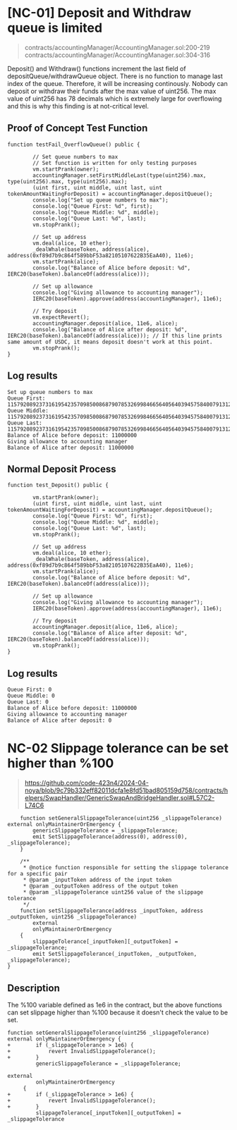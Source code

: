 # [NC-01] Deposit and Withdraw queue is limited

> contracts/accountingManager/AccountingManager.sol:200-219 
> contracts/accountingManager/AccountingManager.sol:304-316


Deposit() and Withdraw() functions increment the last field of depositQueue/withdrawQueue object. There is no function to manage last index of the queue. Therefore, it will be increasing continously. Nobody can deposit or withdraw their funds after the max value of uint256. The max value of uint256 has 78 decimals which is extremely large for overflowing and this is why this finding is at not-critical level.

## Proof of Concept Test Function

```solidity
function testFail_OverflowQueue() public {

        // Set queue numbers to max
        // Set function is written for only testing purposes
        vm.startPrank(owner);
        accountingManager.setFirstMiddleLast(type(uint256).max, type(uint256).max, type(uint256).max);
        (uint first, uint middle, uint last, uint tokenAmountWaitingForDeposit) = accountingManager.depositQueue();
        console.log("Set up queue numbers to max");
        console.log("Queue First: %d", first);
        console.log("Queue Middle: %d", middle);
        console.log("Queue Last: %d", last);
        vm.stopPrank();

        // Set up address
        vm.deal(alice, 10 ether);
        _dealWhale(baseToken, address(alice), address(0xf89d7b9c864f589bbF53a82105107622B35EaA40), 11e6);
        vm.startPrank(alice);
        console.log("Balance of Alice before deposit: %d", IERC20(baseToken).balanceOf(address(alice)));
        
        // Set up allowance
        console.log("Giving allowance to accounting manager");
        IERC20(baseToken).approve(address(accountingManager), 11e6);
        
        // Try deposit
        vm.expectRevert();
        accountingManager.deposit(alice, 11e6, alice);
        console.log("Balance of Alice after deposit: %d", IERC20(baseToken).balanceOf(address(alice))); // If this line prints same amount of USDC, it means deposit doesn't work at this point.
        vm.stopPrank();
}
```

## Log results

```terminal
Set up queue numbers to max
Queue First: 115792089237316195423570985008687907853269984665640564039457584007913129639935
Queue Middle: 115792089237316195423570985008687907853269984665640564039457584007913129639935
Queue Last: 115792089237316195423570985008687907853269984665640564039457584007913129639935
Balance of Alice before deposit: 11000000
Giving allowance to accounting manager
Balance of Alice after deposit: 11000000
```

## Normal Deposit Process

```solidity
function test_Deposit() public {

        vm.startPrank(owner);
        (uint first, uint middle, uint last, uint tokenAmountWaitingForDeposit) = accountingManager.depositQueue();
        console.log("Queue First: %d", first);
        console.log("Queue Middle: %d", middle);
        console.log("Queue Last: %d", last);
        vm.stopPrank();

        // Set up address
        vm.deal(alice, 10 ether);
        _dealWhale(baseToken, address(alice), address(0xf89d7b9c864f589bbF53a82105107622B35EaA40), 11e6);
        vm.startPrank(alice);
        console.log("Balance of Alice before deposit: %d", IERC20(baseToken).balanceOf(address(alice)));
        
        // Set up allowance
        console.log("Giving allowance to accounting manager");
        IERC20(baseToken).approve(address(accountingManager), 11e6);
        
        // Try deposit
        accountingManager.deposit(alice, 11e6, alice);
        console.log("Balance of Alice after deposit: %d", IERC20(baseToken).balanceOf(address(alice)));
        vm.stopPrank();
}
```

## Log results

```terminal
Queue First: 0
Queue Middle: 0
Queue Last: 0
Balance of Alice before deposit: 11000000
Giving allowance to accounting manager
Balance of Alice after deposit: 0
```

# NC-02 Slippage tolerance can be set higher than %100

> https://github.com/code-423n4/2024-04-noya/blob/9c79b332eff82011dcfa1e8fd51bad805159d758/contracts/helpers/SwapHandler/GenericSwapAndBridgeHandler.sol#L57C2-L74C6

```solidity
    function setGeneralSlippageTolerance(uint256 _slippageTolerance) external onlyMaintainerOrEmergency {
        genericSlippageTolerance = _slippageTolerance;
        emit SetSlippageTolerance(address(0), address(0), _slippageTolerance);
    }

    /**
     * @notice function responsible for setting the slippage tolerance for a specific pair
     * @param _inputToken address of the input token
     * @param _outputToken address of the output token
     * @param _slippageTolerance uint256 value of the slippage tolerance
     */
    function setSlippageTolerance(address _inputToken, address _outputToken, uint256 _slippageTolerance)
        external
        onlyMaintainerOrEmergency
    {
        slippageTolerance[_inputToken][_outputToken] = _slippageTolerance;
        emit SetSlippageTolerance(_inputToken, _outputToken, _slippageTolerance);
}
```

## Description

The %100 variable defined as 1e6 in the contract, but the above functions can set slippage higher than %100 because it doesn't check the value to be set.

```terminal
function setGeneralSlippageTolerance(uint256 _slippageTolerance) external onlyMaintainerOrEmergency {
+        if (_slippageTolerance > 1e6) {
+            revert InvalidSlippageTolerance();
+        }
         genericSlippageTolerance = _slippageTolerance;

external
         onlyMaintainerOrEmergency
     {
+        if (_slippageTolerance > 1e6) {
+            revert InvalidSlippageTolerance();
+        }
         slippageTolerance[_inputToken][_outputToken] = _slippageTolerance
```